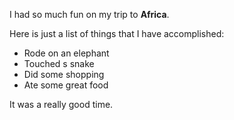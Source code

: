 I had so much fun on my trip to **Africa**.

Here is just a list of things that I have accomplished:

* Rode on an elephant
* Touched s snake
* Did some shopping
* Ate some great food

It was a really good time.
